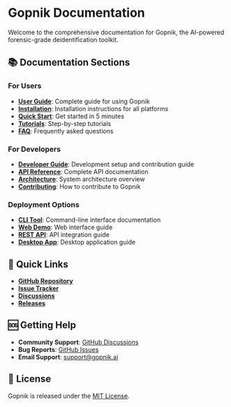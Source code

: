 # Gopnik Documentation

Welcome to the comprehensive documentation for Gopnik, the AI-powered forensic-grade deidentification toolkit.

## 📚 Documentation Sections

### For Users
- **[User Guide](user-guide/index.md)**: Complete guide for using Gopnik
- **[Installation](user-guide/installation.md)**: Installation instructions for all platforms
- **[Quick Start](user-guide/quickstart.md)**: Get started in 5 minutes
- **[Tutorials](tutorials/index.md)**: Step-by-step tutorials
- **[FAQ](faq.md)**: Frequently asked questions

### For Developers
- **[Developer Guide](developer-guide/index.md)**: Development setup and contribution guide
- **[API Reference](api-reference/index.md)**: Complete API documentation
- **[Architecture](developer-guide/architecture.md)**: System architecture overview
- **[Contributing](developer-guide/contributing.md)**: How to contribute to Gopnik

### Deployment Options
- **[CLI Tool](user-guide/cli.md)**: Command-line interface documentation
- **[Web Demo](user-guide/web-demo.md)**: Web interface guide
- **[REST API](user-guide/api.md)**: API integration guide
- **[Desktop App](user-guide/desktop.md)**: Desktop application guide

## 🚀 Quick Links

- **[GitHub Repository](https://github.com/happy2234/gopnik)**
- **[Issue Tracker](https://github.com/happy2234/gopnik/issues)**
- **[Discussions](https://github.com/happy2234/gopnik/discussions)**
- **[Releases](https://github.com/happy2234/gopnik/releases)**

## 🆘 Getting Help

- **Community Support**: [GitHub Discussions](https://github.com/happy2234/gopnik/discussions)
- **Bug Reports**: [GitHub Issues](https://github.com/happy2234/gopnik/issues)
- **Email Support**: support@gopnik.ai

## 📄 License

Gopnik is released under the [MIT License](https://github.com/happy2234/gopnik/blob/main/LICENSE).